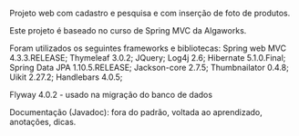 Projeto web com cadastro e pesquisa e com inserção de foto de produtos.

Este projeto é baseado no curso de Spring MVC da Algaworks.

Foram utilizados os seguintes frameworks e bibliotecas:
Spring web MVC 4.3.3.RELEASE;
Thymeleaf 3.0.2;
JQuery;
Log4j 2.6;
Hibernate 5.1.0.Final;
Spring Data JPA 1.10.5.RELEASE;
Jackson-core 2.7.5;
Thumbnailator 0.4.8;
Uikit 2.27.2;
Handlebars 4.0.5;

Flyway 4.0.2 - usado na migração do banco de dados

Documentação (Javadoc): fora do padrão, voltada ao aprendizado, anotações, dicas.
